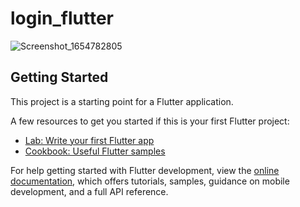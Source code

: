 # login_flutter

![Screenshot_1654782805](https://user-images.githubusercontent.com/70822571/172865224-2d0aad51-4ffe-4751-b2cc-7f15e97f4252.png)

## Getting Started

This project is a starting point for a Flutter application.

A few resources to get you started if this is your first Flutter project:

- [Lab: Write your first Flutter app](https://docs.flutter.dev/get-started/codelab)
- [Cookbook: Useful Flutter samples](https://docs.flutter.dev/cookbook)

For help getting started with Flutter development, view the
[online documentation](https://docs.flutter.dev/), which offers tutorials,
samples, guidance on mobile development, and a full API reference.
